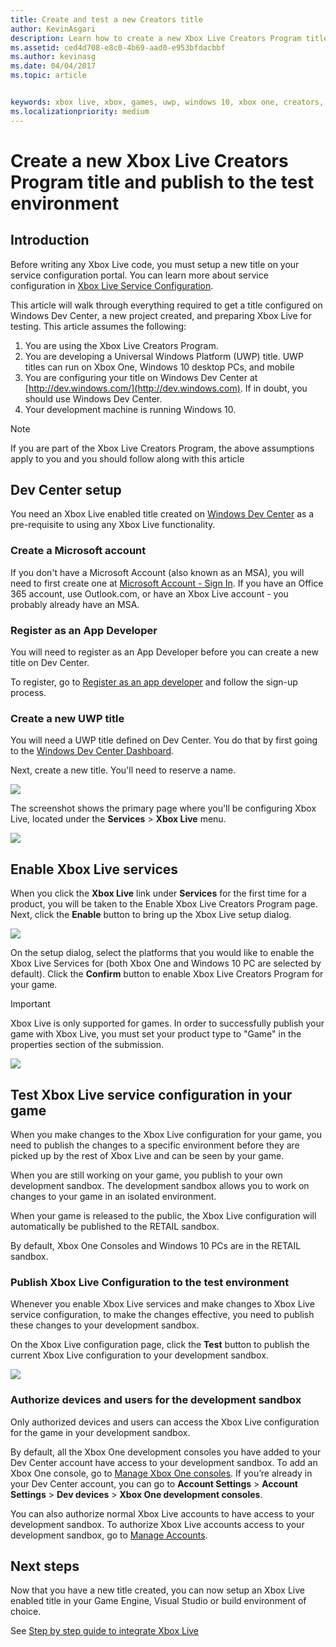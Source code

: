 ```yaml
---
title: Create and test a new Creators title
author: KevinAsgari
description: Learn how to create a new Xbox Live Creators Program title and publish to the test environment.
ms.assetid: ced4d708-e8c0-4b69-aad0-e953bfdacbbf
ms.author: kevinasg
ms.date: 04/04/2017
ms.topic: article


keywords: xbox live, xbox, games, uwp, windows 10, xbox one, creators, test
ms.localizationpriority: medium
---
```


# Create a new Xbox Live Creators Program title and publish to the test environment

## Introduction

Before writing any Xbox Live code, you must setup a new title on your service configuration portal.  You can learn more about service configuration in [Xbox Live Service Configuration](../xbox-live-service-configuration.md).

This article will walk through everything required to get a title configured on Windows Dev Center, a new project created, and preparing Xbox Live for testing. This article assumes the following:

1. You are using the Xbox Live Creators Program.
2. You are developing a Universal Windows Platform (UWP) title.  UWP titles can run on Xbox One, Windows 10 desktop PCs, and mobile
3. You are configuring your title on Windows Dev Center at [http://dev.windows.com/](http://dev.windows.com).  If in doubt, you should use Windows Dev Center.
4. Your development machine is running Windows 10.

> [!NOTE]
> If you are part of the Xbox Live Creators Program, the above assumptions apply to you and you should follow along with this article

## Dev Center setup

You need an Xbox Live enabled title created on [Windows Dev Center](http://dev.windows.com) as a pre-requisite to using any Xbox Live functionality.

### Create a Microsoft account
If you don't have a Microsoft Account (also known as an MSA), you will need to first create one at [Microsoft Account - Sign In](https://go.microsoft.com/fwlink/p/?LinkID=254486). If you have an Office 365 account, use Outlook.com, or have an Xbox Live account - you probably already have an MSA.

### Register as an App Developer
You will need to register as an App Developer before you can create a new title on Dev Center.

To register, go to [Register as an app developer](https://developer.microsoft.com/store/register) and follow the sign-up process.

### Create a new UWP title
You will need a UWP title defined on Dev Center. You do that by first going to the [Windows Dev Center Dashboard](https://developer.microsoft.com/dashboard/).

Next, create a new title. You'll need to reserve a name.

![](../images/getting_started/first_xbltitle_newapp.png)

The screenshot shows the primary page where you'll be configuring Xbox Live, located under the **Services** > **Xbox Live** menu.

![](../images/creators_udc/creators_udc_xboxlive_page.png)

## Enable Xbox Live services
When you click the **Xbox Live** link under **Services** for the first time for a product, you will be taken to the Enable Xbox Live Creators Program page.  Next, click the **Enable** button to bring up the Xbox Live setup dialog.

![](../images/creators_udc/creators_udc_xboxlive_enable.png)

On the setup dialog, select the platforms that you would like to enable the Xbox Live Services for (both Xbox One and Windows 10 PC are selected by default).  Click the **Confirm** button to enable Xbox Live Creators Program for your game.

> [!IMPORTANT]
> Xbox Live is only supported for games. In order to successfully publish your game with Xbox Live, you must set your product type to "Game" in the properties section of the submission.

![](../images/creators_udc/creators_udc_xboxlive_enable_dialog.png)

## Test Xbox Live service configuration in your game
When you make changes to the Xbox Live configuration for your game, you need to publish the changes to a specific environment before they are picked up by the rest of Xbox Live and can be seen by your game.

When you are still working on your game, you publish to your own development sandbox.  The development sandbox allows you to work on changes to your game in an isolated environment.

When your game is released to the public, the Xbox Live configuration will automatically be published to the RETAIL sandbox.

By default, Xbox One Consoles and Windows 10 PCs are in the RETAIL sandbox.

### Publish Xbox Live Configuration to the test environment

Whenever you enable Xbox Live services and make changes to Xbox Live service configuration, to make the changes effective, you need to publish these changes to your development sandbox.

On the Xbox Live configuration page, click the **Test** button to publish the current Xbox Live configuration to your development sandbox.

![](../images/creators_udc/creators_udc_xboxlive_config_test.png)

### Authorize devices and users for the development sandbox

Only authorized devices and users can access the Xbox Live configuration for the game in your development sandbox.

By default, all the Xbox One development consoles you have added to your Dev Center account have access to your development sandbox.  To add an Xbox One console, go to [Manage Xbox One consoles](https://partner.microsoft.com/XboxDevices). If you’re already in your Dev Center account, you can go to **Account Settings** > **Account Settings** > **Dev devices** > **Xbox One development consoles**.

You can also authorize normal Xbox Live accounts to have access to your development sandbox.  To authorize Xbox Live accounts access to your development sandbox, go to
[Manage Accounts](https://developer.microsoft.com/xboxtestaccounts/configurecreators).

## Next steps
Now that you have a new title created, you can now setup an Xbox Live enabled title in your Game Engine, Visual Studio or build environment of choice.

See [Step by step guide to integrate Xbox Live](creators-step-by-step-guide.md)

